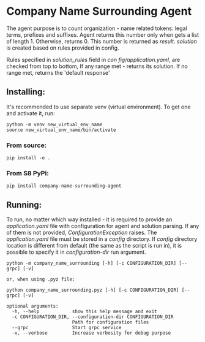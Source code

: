 # Company Name Surrounding Agent

The agent purpose is to count organization - name related tokens: legal terms, prefixes and suffixes.
Agent returns this number only when gets a list of length 1. Otherwise, returns 0. 
This number is returned as _result_. _solution_ is created based on rules provided in config.

Rules specified in _solution_rules_ field in  _con  fig/application.yaml_, are checked from top to bottom, 
If any range met - returns its solution. If no range met, returns the 'default response' 

## Installing:
It's recommended to use separate venv (virtual environment). To get one and activate it, run:
```
python -m venv new_virtual_env_name 
source new_virtual_env_name/bin/activate
```
### From source:

```pip install -e .```

### From S8 PyPi:

```pip install company-name-surrounding-agent```

## Running:
To run, no matter which way installed - it is required to provide an _application.yaml_ file with configuration 
for agent and solution parsing. If any of them is not provided, _ConfigurationException_ raises.
The _application.yaml_ file must be stored in a _config_ directory. If _config_ directory location is different 
from default (the same as the script is run in), it is possible to specify it in _configuration-dir_ run argument.

```
python -m company_name_surrounding [-h] [-c CONFIGURATION_DIR] [--grpc] [-v]

or, when using .pyz file:

python company_name_surrounding.pyz [-h] [-c CONFIGURATION_DIR] [--grpc] [-v]

optional arguments:
  -h, --help            show this help message and exit
  -c CONFIGURATION_DIR, --configuration-dir CONFIGURATION_DIR
                        Path for configuration files
  --grpc                Start grpc service
  -v, --verbose         Increase verbosity for debug purpose
```
